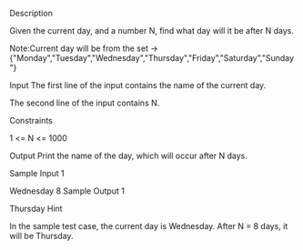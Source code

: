Description

Given the current day, and a number N, find what day will it be after N days.

Note:Current day will be from the set ->{"Monday","Tuesday","Wednesday","Thursday","Friday","Saturday","Sunday"}


Input
The first line of the input contains the name of the current day.

The second line of the input contains N.

Constraints

1 <= N <= 1000


Output
Print the name of the day, which will occur after N days.


Sample Input 1 

Wednesday
8
Sample Output 1

Thursday
Hint

In the sample test case, the current day is Wednesday. After N = 8 days, it will be Thursday.